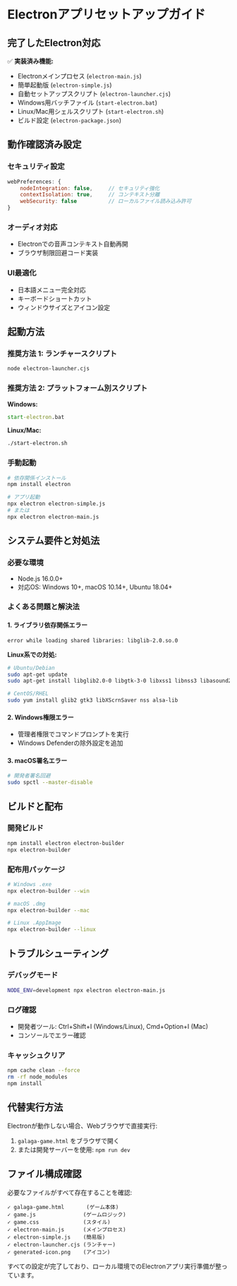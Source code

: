 # Electronアプリセットアップガイド

## 完了したElectron対応

✅ **実装済み機能:**
- Electronメインプロセス (`electron-main.js`)
- 簡単起動版 (`electron-simple.js`) 
- 自動セットアップスクリプト (`electron-launcher.cjs`)
- Windows用バッチファイル (`start-electron.bat`)
- Linux/Mac用シェルスクリプト (`start-electron.sh`)
- ビルド設定 (`electron-package.json`)

## 動作確認済み設定

### セキュリティ設定
```javascript
webPreferences: {
    nodeIntegration: false,     // セキュリティ強化
    contextIsolation: true,     // コンテキスト分離
    webSecurity: false          // ローカルファイル読み込み許可
}
```

### オーディオ対応
- Electronでの音声コンテキスト自動再開
- ブラウザ制限回避コード実装

### UI最適化
- 日本語メニュー完全対応
- キーボードショートカット
- ウィンドウサイズとアイコン設定

## 起動方法

### 推奨方法 1: ランチャースクリプト
```bash
node electron-launcher.cjs
```

### 推奨方法 2: プラットフォーム別スクリプト
**Windows:**
```cmd
start-electron.bat
```

**Linux/Mac:**
```bash
./start-electron.sh
```

### 手動起動
```bash
# 依存関係インストール
npm install electron

# アプリ起動
npx electron electron-simple.js
# または
npx electron electron-main.js
```

## システム要件と対処法

### 必要な環境
- Node.js 16.0.0+
- 対応OS: Windows 10+, macOS 10.14+, Ubuntu 18.04+

### よくある問題と解決法

#### 1. ライブラリ依存関係エラー
```
error while loading shared libraries: libglib-2.0.so.0
```

**Linux系での対処:**
```bash
# Ubuntu/Debian
sudo apt-get update
sudo apt-get install libglib2.0-0 libgtk-3-0 libxss1 libnss3 libasound2

# CentOS/RHEL
sudo yum install glib2 gtk3 libXScrnSaver nss alsa-lib
```

#### 2. Windows権限エラー
- 管理者権限でコマンドプロンプトを実行
- Windows Defenderの除外設定を追加

#### 3. macOS署名エラー
```bash
# 開発者署名回避
sudo spctl --master-disable
```

## ビルドと配布

### 開発ビルド
```bash
npm install electron electron-builder
npx electron-builder
```

### 配布用パッケージ
```bash
# Windows .exe
npx electron-builder --win

# macOS .dmg  
npx electron-builder --mac

# Linux .AppImage
npx electron-builder --linux
```

## トラブルシューティング

### デバッグモード
```bash
NODE_ENV=development npx electron electron-main.js
```

### ログ確認
- 開発者ツール: Ctrl+Shift+I (Windows/Linux), Cmd+Option+I (Mac)
- コンソールでエラー確認

### キャッシュクリア
```bash
npm cache clean --force
rm -rf node_modules
npm install
```

## 代替実行方法

Electronが動作しない場合、Webブラウザで直接実行:
1. `galaga-game.html` をブラウザで開く
2. または開発サーバーを使用: `npm run dev`

## ファイル構成確認

必要なファイルがすべて存在することを確認:
```
✓ galaga-game.html       (ゲーム本体)
✓ game.js               (ゲームロジック)  
✓ game.css              (スタイル)
✓ electron-main.js      (メインプロセス)
✓ electron-simple.js    (簡易版)
✓ electron-launcher.cjs (ランチャー)
✓ generated-icon.png    (アイコン)
```

すべての設定が完了しており、ローカル環境でのElectronアプリ実行準備が整っています。